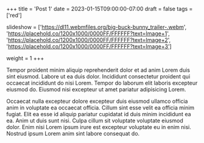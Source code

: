 +++
title = 'Post 1'
date = 2023-01-15T09:00:00-07:00
draft = false
tags = ['red']

slideshow = ['https://dl11.webmfiles.org/big-buck-bunny_trailer-.webm', 'https://placehold.co/1200x1000/0000FF/FFFFFF?text=Image+1', 'https://placehold.co/1200x1000/0000FF/FFFFFF?text=Image+2', 'https://placehold.co/1200x1000/0000FF/FFFFFF?text=Image+3']

weight = 1
+++

Tempor proident minim aliquip reprehenderit dolor et ad anim Lorem duis sint eiusmod. Labore ut ea duis dolor. Incididunt consectetur proident qui occaecat incididunt do nisi Lorem. Tempor do laborum elit laboris excepteur eiusmod do. Eiusmod nisi excepteur ut amet pariatur adipisicing Lorem.

Occaecat nulla excepteur dolore excepteur duis eiusmod ullamco officia anim in voluptate ea occaecat officia. Cillum sint esse velit ea officia minim fugiat. Elit ea esse id aliquip pariatur cupidatat id duis minim incididunt ea ea. Anim ut duis sunt nisi. Culpa cillum sit voluptate voluptate eiusmod dolor. Enim nisi Lorem ipsum irure est excepteur voluptate eu in enim nisi. Nostrud ipsum Lorem anim sint labore consequat do.
